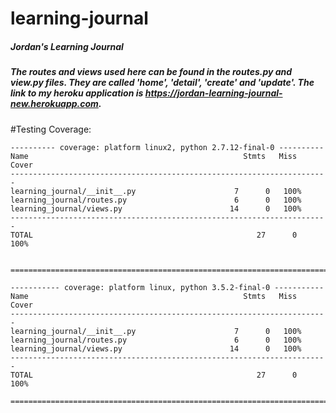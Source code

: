 # learning-journal

##### Jordan's Learning Journal
##### The routes and views used here can be found in the routes.py and view.py files.  They are called 'home', 'detail', 'create' and 'update'.  The link to my heroku application is https://jordan-learning-journal-new.herokuapp.com.

#Testing Coverage:
```
---------- coverage: platform linux2, python 2.7.12-final-0 ----------
Name                                                Stmts   Miss  Cover
-----------------------------------------------------------------------
learning_journal/__init__.py                      7      0   100%
learning_journal/routes.py                        6      0   100%
learning_journal/views.py                        14      0   100%
-----------------------------------------------------------------------
TOTAL                                                  27      0   100%


========================================================================

----------- coverage: platform linux, python 3.5.2-final-0 -----------
Name                                                Stmts   Miss  Cover
-----------------------------------------------------------------------
learning_journal/__init__.py                      7      0   100%
learning_journal/routes.py                        6      0   100%
learning_journal/views.py                        14      0   100%
-----------------------------------------------------------------------
TOTAL                                                  27      0   100%

========================================================================